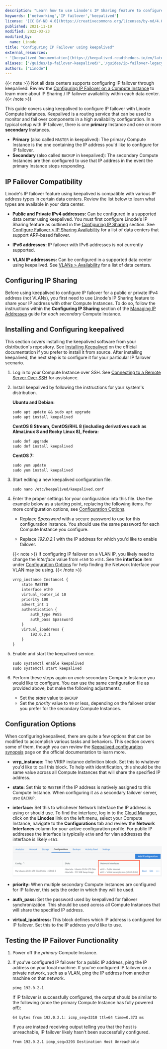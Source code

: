 ```yaml
---
description: "Learn how to use Linode's IP Sharing feature to configure ARP-based IP failover using keepalived"
keywords: ['networking','IP failover','keepalived']
license: '[CC BY-ND 4.0](https://creativecommons.org/licenses/by-nd/4.0)'
published: 2021-11-19
modified: 2022-03-23
modified_by:
  name: Linode
title: "Configuring IP Failover using keepalived"
external_resources:
- '[keepalived Documentation](https://keepalived.readthedocs.io/en/latest/index.html)'
aliases: ['/guides/ip-failover-keepalived/','/guides/ip-failover-legacy-keepalived/']
authors: ["Linode"]
---
```


{{< note >}}
Not all data centers supports configuring IP failover through keepalived. Review the [Configuring IP Failover on a Compute Instance](/docs/products/compute/compute-instances/guides/failover/) to learn more about IP Sharing / IP failover availability within each data center.
{{< /note >}}

This guide covers using keepalived to configure IP failover with Linode Compute Instances. Keepalived is a routing service that can be used to monitor and fail over components in a high availability configuration. In a typical setup with IP failover, there is one **primary** Instance and one or more **secondary** Instances.

- **Primary** (also called `MASTER` in keepalived): The primary Compute Instance is the one containing the IP address you'd like to configure for IP failover.
- **Secondary** (also called `BACKUP` in keepalived): The secondary Compute Instances are then configured to use that IP address in the event the primary Instance stops responding.

## IP Failover Compatibility

Linode's IP failover feature using keepalived is compatible with various IP address types in certain data centers. Review the list below to learn what types are available in your data center.

- **Public and Private IPv4 addresses:** Can be configured in a supported data center using keepalived. You must first configure Linode's IP Sharing feature as outlined in the [Configuring IP Sharing](#configuring-ip-sharing) section. See [Configure Failover > IP Sharing Availability](/docs/products/compute/compute-instances/guides/failover/#configure-failover) for a list of data centers that support ARP-based failover.

- **IPv6 addresses:** IP failover with IPv6 addresses is not currently supported.

- **VLAN IP addressses:** Can be configured in a supported data center using keepalived. See [VLANs > Availability](/docs/products/networking/vlans/#availability) for a list of data centers.

## Configuring IP Sharing

Before using keepalived to configure IP failover for a public or private IPv4 address (not VLANs), you first need to use Linode's IP Sharing feature to share your IP address with other Compute Instances. To do so, follow the instructions within the **Configuring IP Sharing** section of the [Managing IP Addresses](/docs/products/compute/compute-instances/guides/manage-ip-addresses/#configuring-ip-sharing) guide for *each secondary* Compute Instance.

## Installing and Configuring keepalived

This section covers installing the keepalived software from your distribution's repository. See [Installing Keepalived](https://keepalived.readthedocs.io/en/latest/installing_keepalived.html) on the official documentation if you prefer to install it from source. After installing keepalived, the next step is to configure it for your particular IP failover scenario.

1.  Log in to your Compute Instance over SSH. See [Connecting to a Remote Server Over SSH](/docs/guides/connect-to-server-over-ssh/) for assistance.

1.  Install keepalived by following the instructions for your system's distribution.

    **Ubuntu and Debian:**

    ```command
    sudo apt update && sudo apt upgrade
    sudo apt install keepalived
    ```

    **CentOS 8 Stream, CentOS/RHL 8 (including derivatives such as AlmaLinux 8 and Rocky Linux 8), Fedora:**

    ```command
    sudo dnf upgrade
    sudo dnf install keepalived
    ```

    **CentOS 7:**

    ```command
    sudo yum update
    sudo yum install keepalived
    ```

1.  Start editing a new keepalived configuration file.

    ```command
    sudo nano /etc/keepalived/keepalived.conf
    ```

1.  Enter the proper settings for your configuration into this file. Use the example below as a starting point, replacing the following items. For more configuration options, see [Configuration Options](#configuration-options).

    - Replace *$password* with a secure password to use for this configuration instance. You should use the same password for each Compute Instance you configure.

    - Replace *192.0.2.1* with the IP address for which you'd like to enable failover.

    {{< note >}}
    If configuring IP failover on a VLAN IP, you likely need to change the *interface* value from `eth0` to `eth1`. See the **interface** item under [Configuration Options](#configuration-options) for help finding the Network Interface your VLAN may be using.
    {{< /note >}}

    ```file {title="/etc/keepalived/keepalived.conf"}
    vrrp_instance Instance1 {
        state MASTER
        interface eth0
        virtual_router_id 10
        priority 100
        advert_int 1
        authentication {
            auth_type PASS
            auth_pass $password
        }
        virtual_ipaddress {
            192.0.2.1
        }
    }
    ```

1.  Enable and start the keepalived service.

    ```command
    sudo systemctl enable keepalived
    sudo systemctl start keepalived
    ```

1.  Perform these steps again on *each* secondary Compute Instance you would like to configure. You can use the same configuration file as provided above, but make the following adjustments:

    - Set the *state* value to `BACKUP`
    - Set the *priority* value to `99` or less, depending on the failover order you prefer for the secondary Compute Instances.

## Configuration Options

When configuring keepalived, there are quite a few options that can be modified to accomplish various tasks and behaviors. This section covers some of them, though you can review the [Keepalived configuration synopsis](https://keepalived.readthedocs.io/en/latest/configuration_synopsis.html) page on the official documentation to learn more.

- **vrrp_instance:** The VRRP instance definition block. Set this to whatever you'd like to call this block. To help with identification, this should be the same value across all Compute Instances that will share the specified IP address.
- **state:** Set this to `MASTER` if the IP address is natively assigned to this Compute Instance. When configuring it as a secondary failover server, use `BACKUP`.
- **interface:** Set this to whichever Network Interface the IP address is using or should use. To find the interface, log in to the [Cloud Manager](https://cloud.linode.com/), click on the **Linodes** link on the left menu, select your Compute Instance, navigate to the **Configurations** tab and review the **Network Interfaces** column for your active configuration profile. For public IP addresses the interface is typically `eth0` and for vlan addresses the interface is likely `eth1`.

    ![The Configuration tab in the Cloud Manager](ip-failover-keepalived-ethernet-configuration.png)

- **priority:** When multiple secondary Compute Instances are configured for IP failover, this sets the order in which they will be used.
- **auth_pass:** Set the password used by keepalived for failover synchronization. This should be used across all Compute Instances that will share the specified IP address.
- **virtual_ipaddress:** This block defines which IP address is configured for IP failover. Set this to the IP address you'd like to use.

## Testing the IP Failover Functionality

1.  Power off the *primary* Compute Instance.

1.  If you've configured IP failover for a public IP address, ping the IP address on your local machine. If you've configured IP failover on a private network, such as a VLAN, ping the IP address from another machine on that network.

    ```command
    ping 192.0.2.1
    ```

    If IP failover is successfully configured, the output should be similar to the following (once the primary Compute Instance has fully powered off):

    ```output
    64 bytes from 192.0.2.1: icmp_seq=3310 ttl=64 time=0.373 ms
    ```

    If you are instead receiving output telling you that the host is unreachable, IP failover likely hasn't been successfully configured.

    ```output
    From 192.0.2.1 icmp_seq=3293 Destination Host Unreachable
    ```